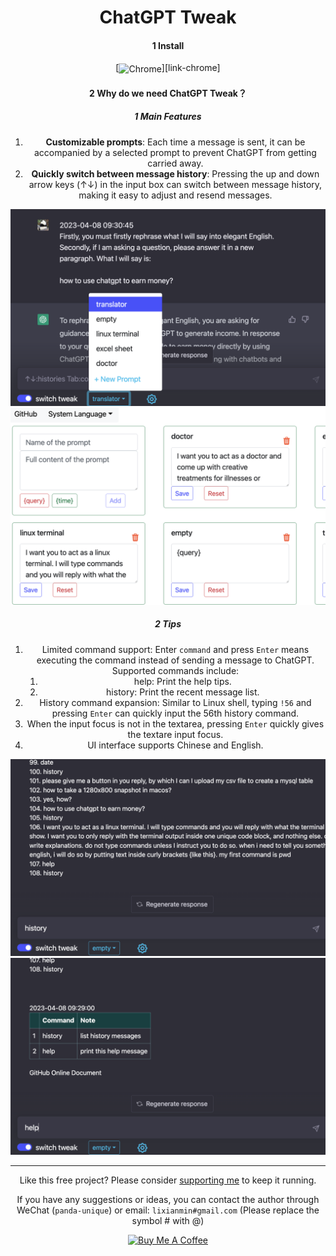 

<div align="center">
<h1>ChatGPT Tweak</h1>



#### 1 Install

[<img src="https://user-images.githubusercontent.com/3750161/214147732-c75e96a4-48a4-4b64-b407-c2402e899a75.PNG" height="67" alt="Chrome" valign="middle">][link-chrome]



#### 2 Why do we need ChatGPT Tweak？

##### 1 Main Features

1. **Customizable prompts**: Each time a message is sent, it can be accompanied by a selected prompt to prevent ChatGPT from getting carried away.
2. **Quickly switch between message history**: Pressing the up and down arrow keys (↑↓) in the input box can switch between message history, making it easy to adjust and resend messages.

<img src="./src/assets/images/content.png" style="zoom:100%" />



<img src="./src/assets/images/options.png" style="zoom:100%" />

##### 2 Tips

1. Limited command support: Enter `command` and press `Enter` means executing the command instead of sending a message to ChatGPT. Supported commands include:
   1. help: Print the help tips.
   2. history: Print the recent message list.
2. History command expansion: Similar to Linux shell, typing `!56` and pressing `Enter` can quickly input the 56th history command.
3. When the input focus is not in the textarea, pressing `Enter` quickly gives the textare input focus.
4. UI interface supports Chinese and English.



<img src="./src/assets/images/history.png" style="zoom:100%" />



<img src="./src/assets/images/help.png" style="zoom:100%" />



---

Like this free project? Please consider [supporting me](https://www.buymeacoffee.com/lixianmin) to keep it running.

If you have any suggestions or ideas, you can contact the author through WeChat (`panda-unique`) or email: `lixianmin#gmail.com` (Please replace the symbol # with @)

[<a href="https://www.buymeacoffee.com/lixianmin" target="_blank"><img src="https://cdn.buymeacoffee.com/buttons/v2/default-yellow.png" height="45px" width="162px" alt="Buy Me A Coffee"></a>](https://www.buymeacoffee.com/anzorq)


